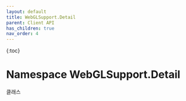 ```yaml
---
layout: default
title: WebGLSupport.Detail
parent: Client API
has_children: true
nav_order: 4
---
```


{:toc}

# Namespace WebGLSupport.Detail

클래스
 
